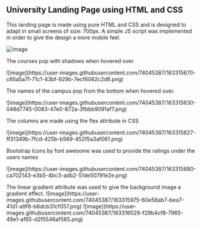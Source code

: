 ## University Landing Page using HTML and CSS

<p> This landing page is made using pure HTML and CSS and is designed to adapt in small screens of size: 700px. A simple JS script was implemented in order to give the 
design a more mobile feel. </p>


![image](https://user-images.githubusercontent.com/74045387/163315552-54778cfc-cabc-46ec-8338-a88b8c0b74aa.png)
<p> The courses pop with shadows when hovered over. </p>
![image](https://user-images.githubusercontent.com/74045387/163315670-c65a5a7f-71c1-43bf-929b-7ecf6062c2d6.png)
<p> The names of the campus pop from the bottom when hovered over. </p>
![image](https://user-images.githubusercontent.com/74045387/163315630-046d7745-0083-47e0-872a-3fbbb9091af7.png)
<p> The columns are made using the flex attribute in CSS </p>
![image](https://user-images.githubusercontent.com/74045387/163315827-ff31349b-7fcd-425b-b569-452f5a3af061.png)
<p> Bootstrap Icons by font awesome was used to provide the ratings under the users names</p>
![image](https://user-images.githubusercontent.com/74045387/163315880-ca702143-e3b5-4bc3-adb2-51de50791e2e.png)
<p> The linear gradient attribute was used to give the background image a gradient effect. 
![image](https://user-images.githubusercontent.com/74045387/163315975-60e58ab7-bea7-41d1-a9f8-b6dcb31cf057.png)
![image](https://user-images.githubusercontent.com/74045387/163316029-f29b4cf8-7965-49e1-af65-d2f5546af565.png)


